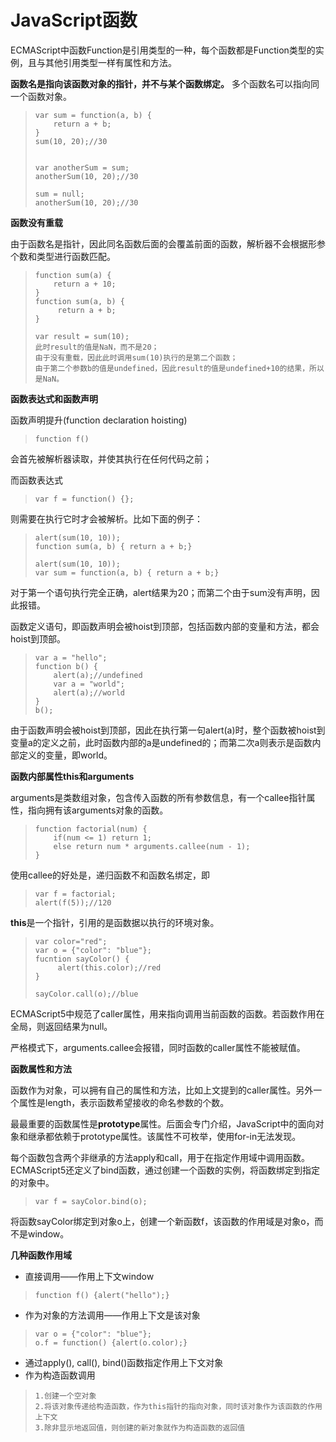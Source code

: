 # JavaScript函数

ECMAScript中函数Function是引用类型的一种，每个函数都是Function类型的实例，且与其他引用类型一样有属性和方法。

**函数名是指向该函数对象的指针，并不与某个函数绑定。**
多个函数名可以指向同一个函数对象。
> 
>     var sum = function(a, b) {
>         return a + b;
>     }
>     sum(10, 20);//30
> 
> 
>     var anotherSum = sum;
>     anotherSum(10, 20);//30
> 
>     sum = null;
>     anotherSum(10, 20);//30
>    
> 

**函数没有重载**

由于函数名是指针，因此同名函数后面的会覆盖前面的函数，解析器不会根据形参个数和类型进行函数匹配。
>
>     function sum(a) {
>	      return a + 10;
>     }
>     function sum(a, b) {
> 	   	   return a + b;
>     }
> 
>     var result = sum(10);
>     此时result的值是NaN，而不是20；
>     由于没有重载，因此此时调用sum(10)执行的是第二个函数；
>     由于第二个参数b的值是undefined，因此result的值是undefined+10的结果，所以是NaN。

**函数表达式和函数声明**

函数声明提升(function declaration hoisting)

>     function f()

会首先被解析器读取，并使其执行在任何代码之前；

而函数表达式

>     var f = function() {};

则需要在执行它时才会被解析。比如下面的例子：

>     alert(sum(10, 10));
>     function sum(a, b) { return a + b;}
> 
>     alert(sum(10, 10));
>     var sum = function(a, b) { return a + b;}

对于第一个语句执行完全正确，alert结果为20；而第二个由于sum没有声明，因此报错。

函数定义语句，即函数声明会被hoist到顶部，包括函数内部的变量和方法，都会hoist到顶部。

>     var a = "hello";
>     function b() {
>         alert(a);//undefined
>         var a = "world";
>         alert(a);//world
>     }
>     b();

由于函数声明会被hoist到顶部，因此在执行第一句alert(a)时，整个函数被hoist到变量a的定义之前，此时函数内部的a是undefined的；而第二次a则表示是函数内部定义的变量，即world。

**函数内部属性this和arguments**

arguments是类数组对象，包含传入函数的所有参数信息，有一个callee指针属性，指向拥有该arguments对象的函数。
> 
>     function factorial(num) {
>         if(num <= 1) return 1;
>         else return num * arguments.callee(num - 1);
>     }

使用callee的好处是，递归函数不和函数名绑定，即   
>     var f = factorial;
>     alert(f(5));//120

**this**是一个指针，引用的是函数据以执行的环境对象。
>     var color="red";
>     var o = {"color": "blue"};
>     fucntion sayColor() {
> 	       alert(this.color);//red
>     }
> 
>     sayColor.call(o);//blue

ECMAScript5中规范了caller属性，用来指向调用当前函数的函数。若函数作用在全局，则返回结果为null。

严格模式下，arguments.callee会报错，同时函数的caller属性不能被赋值。

**函数属性和方法**

函数作为对象，可以拥有自己的属性和方法，比如上文提到的caller属性。另外一个属性是length，表示函数希望接收的命名参数的个数。

最最重要的函数属性是**prototype**属性。后面会专门介绍，JavaScript中的面向对象和继承都依赖于prototype属性。该属性不可枚举，使用for-in无法发现。

每个函数包含两个非继承的方法apply和call，用于在指定作用域中调用函数。ECMAScript5还定义了bind函数，通过创建一个函数的实例，将函数绑定到指定的对象中。

>     var f = sayColor.bind(o);

将函数sayColor绑定到对象o上，创建一个新函数f，该函数的作用域是对象o，而不是window。


**几种函数作用域**

* 直接调用——作用上下文window

>     function f() {alert("hello");}

* 作为对象的方法调用——作用上下文是该对象

>     var o = {"color": "blue"};
>     o.f = function() {alert(o.color);}

* 通过apply(), call(), bind()函数指定作用上下文对象
* 作为构造函数调用

>     1.创建一个空对象
>     2.将该对象传递给构造函数，作为this指针的指向对象，同时该对象作为该函数的作用上下文
>     3.除非显示地返回值，则创建的新对象就作为构造函数的返回值






